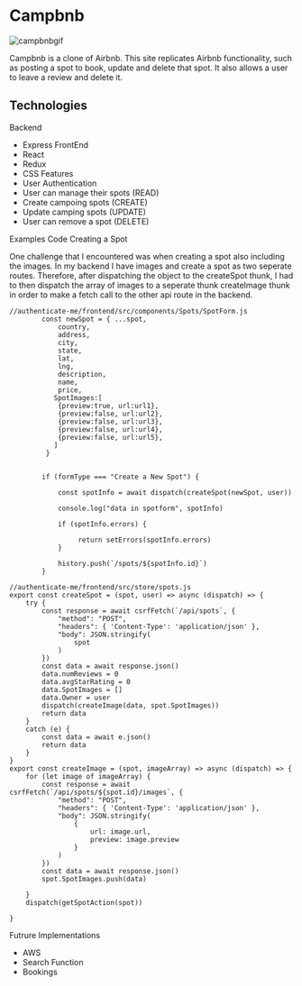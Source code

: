 # Campbnb
![campbnbgif](https://github.com/vxg026/API-project/assets/123227925/65d0edcc-d366-45ac-8f29-3479444b49d5)


Campbnb is a clone of Airbnb. This site replicates Airbnb functionality, such as posting a spot to book, update and delete that spot. It also allows a user to leave a review and delete it.


## Technologies
Backend
 * Express
FrontEnd
 * React
 * Redux
 * CSS
Features
 * User Authentication
 * User can manage their spots (READ)
 * Create campoing spots (CREATE)
 * Update camping spots (UPDATE)
 * User can remove a spot (DELETE)

Examples Code
Creating a Spot


One challenge that I encountered was when creating a spot also including the images. In my backend I have images and create a spot as two seperate routes. Therefore, after dispatching the object to the createSpot thunk, I had to then dispatch the array of images to a seperate thunk createImage thunk in order to make a fetch call to the other api route in the backend.
```
//authenticate-me/frontend/src/components/Spots/SpotForm.js
        const newSpot = { ...spot,
            country,
            address,
            city,
            state,
            lat,
            lng,
            description,
            name,
            price,
           SpotImages:[
            {preview:true, url:url1},
            {preview:false, url:url2},
            {preview:false, url:url3},
            {preview:false, url:url4},
            {preview:false, url:url5},
           ]
         }


        if (formType === "Create a New Spot") {

            const spotInfo = await dispatch(createSpot(newSpot, user))

            console.log("data in spotform", spotInfo)

            if (spotInfo.errors) {

                 return setErrors(spotInfo.errors)
            }

            history.push(`/spots/${spotInfo.id}`)
        }
```
```
//authenticate-me/frontend/src/store/spots.js
export const createSpot = (spot, user) => async (dispatch) => {
    try {
        const response = await csrfFetch(`/api/spots`, {
            "method": "POST",
            "headers": { 'Content-Type': 'application/json' },
            "body": JSON.stringify(
                spot
            )
        })
        const data = await response.json()
        data.numReviews = 0
        data.avgStarRating = 0
        data.SpotImages = []
        data.Owner = user
        dispatch(createImage(data, spot.SpotImages))
        return data
    }
    catch (e) {
        const data = await e.json()
        return data
    }
}
export const createImage = (spot, imageArray) => async (dispatch) => {
    for (let image of imageArray) {
        const response = await csrfFetch(`/api/spots/${spot.id}/images`, {
            "method": "POST",
            "headers": { 'Content-Type': 'application/json' },
            "body": JSON.stringify(
                {
                    url: image.url,
                    preview: image.preview
                }
            )
        })
        const data = await response.json()
        spot.SpotImages.push(data)

    }
    dispatch(getSpotAction(spot))

}
```

Futrure Implementations
 * AWS
 * Search Function
 * Bookings
